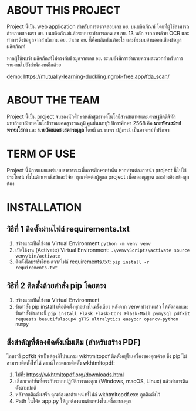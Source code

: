 # ABOUT THIS PROJECT
Project นี้เป็น web application สำหรับการตรวจสอบเลข อย. บนผลิตภัณฑ์
โดยที่ผู้ใช้สามารถถ่ายภาพของตรา อย. บนผลิตภัณฑ์แล้วระบบจะทำการถอดเลข อย. 13 หลัก จากภาพด้วย OCR
และทำการดึงข้อมูลจากสำนักงาน อย. ว่าเลข อย. นี้คือผลิตภัณฑ์อะไร และมีระบบอ่านออกเสียงข้อมูลผลิตภัณฑ์

หากผู้ใช้พบว่า ผลิตภัณฑ์ไม่ตรงกับข้อมูลจากเลข อย. ระบบยังมีการอำนวยความสะดวกสำหรับการรายงานไปยังสำนักงานอีกด้วย

demo:
https://mutually-learning-duckling.ngrok-free.app/fda_scan/

# ABOUT THE TEAM
Project นี้เป็น project จบของนักศึกษาหลักสูตรเทคโนโลยีสารสนเทศและเศรษฐกิจดิจิทัล มหาวิทยาลัยเทคโนโลยีราชมงคลสุวรรณภูมิ ศูนย์นนทบุรี ปีการศึกษา 2568 คือ
**นายทัศนสมิทธ์ พรหมโสภา** และ **นายวัฒนเดช เสตกรณุกูล** โดยมี ดร.ธนพร ปฏิกรณ์ เป็นอาจารย์ที่ปรึกษา

# TERM OF USE
Project นี้มีการแผยแพร่แบบสาธารณะเพื่อการศึกษาเท่านั้น หากท่านต้องการนำ project นี้ไปใช้ประโยชน์ ทั้งในด้านพาณิชย์และวิจัย กรุณาติดต่อผู้ดูแล project เพื่อขออณุญาต และอ้างอิงอย่างถูกต้อง

# INSTALLATION
## วิธีที่ 1 ติดตั้งผ่านไฟล์ requirements.txt
1. สร้างและเปิดใช้งาน Virtual Environment
      `python -m venv venv`
2. เปิดใช้งาน (Activate) Virtual Environment:
      `.\venv\Scripts\activate
      source venv/bin/activate`
3. ติดตั้งไลบรารีทั้งหมดจากไฟล์ requirements.txt:
`pip install -r requirements.txt`

## วิธีที่ 2 ติดตั้งด้วยคำสั่ง pip โดยตรง
1. สร้างและเปิดใช้งาน Virtual Environment
2. รันคำสั่ง pip install เพื่อติดตั้งทุกอย่างในครั้งเดียว
    หลังจาก venv ทำงานแล้ว ให้คัดลอกและรันคำสั่งข้างล่างนี้
`pip install Flask Flask-Cors Flask-Mail pymysql pdfkit requests beautifulsoup4 gTTS ultralytics easyocr opencv-python numpy`

## สิ่งสำคัญที่ต้องติดตั้งเพิ่มเติม (สำหรับสร้าง PDF)
ไลบรารี pdfkit จำเป็นต้องมีโปรแกรม wkhtmltopdf ติดตั้งอยู่ในเครื่องของคุณด้วย ซึ่ง pip ไม่สามารถติดตั้งให้ได้
ดาวน์โหลดและติดตั้ง wkhtmltopdf:
1. ไปที่: https://wkhtmltopdf.org/downloads.html
2. เลือกเวอร์ชันที่ตรงกับระบบปฏิบัติการของคุณ (Windows, macOS, Linux) แล้วทำการติดตั้งตามปกติ
3. หลังจากติดตั้งเสร็จ คุณต้องหาตำแหน่งที่ไฟล์ wkhtmltopdf.exe ถูกติดตั้งไว้
4. Path ในโค้ด app.py ให้ถูกต้องตามตำแหน่งในเครื่องของคุณ


